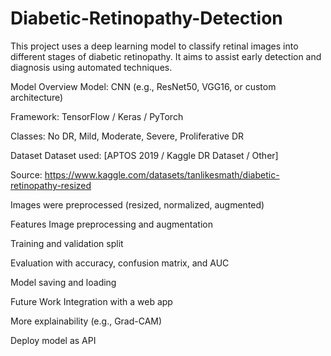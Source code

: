 # Diabetic-Retinopathy-Detection
This project uses a deep learning model to classify retinal images into different stages of diabetic retinopathy. It aims to assist early detection and diagnosis using automated techniques.

Model Overview
Model: CNN (e.g., ResNet50, VGG16, or custom architecture)

Framework: TensorFlow / Keras / PyTorch

Classes: No DR, Mild, Moderate, Severe, Proliferative DR

Dataset
Dataset used: [APTOS 2019 / Kaggle DR Dataset / Other]

Source: https://www.kaggle.com/datasets/tanlikesmath/diabetic-retinopathy-resized

Images were preprocessed (resized, normalized, augmented)

Features
Image preprocessing and augmentation

Training and validation split

Evaluation with accuracy, confusion matrix, and AUC

Model saving and loading

Future Work
Integration with a web app

More explainability (e.g., Grad-CAM)

Deploy model as API
